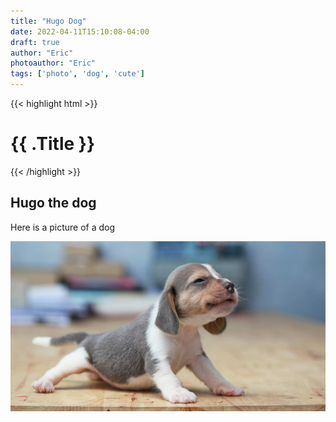 ```yaml
---
title: "Hugo Dog"
date: 2022-04-11T15:10:08-04:00
draft: true
author: "Eric"
photoauthor: "Eric"
tags: ['photo', 'dog', 'cute']
---
```


{{< highlight html >}}
    <h1 class="post-title" style="color:{{ $titleColor }};">{{ .Title }}</h1>
    <div class="post-line"></div>
{{< /highlight >}}

## Hugo the dog

Here is a picture of a dog

![Hugo the dog](/dog.jpeg)
